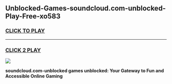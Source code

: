 
## Unblocked-Games-soundcloud.com-unblocked-Play-Free-xo583
<h3>
<a href="https://premium76.site?title=soundcloud.com-unblocked&ref=10A">CLICK TO PLAY</a></h3>
<hr>

<h3>
<a href="https://premium76.site?title=soundcloud.com-unblocked&ref=10A">CLICK 2 PLAY</a>
  
</h3>

<a href="https://premium76.site?title=soundcloud.com-unblocked&ref=10A"><img src="https://clearcache.store/games.png"></a>


**soundcloud.com-unblocked games unblocked: Your Gateway to Fun and Accessible Online Gaming**
